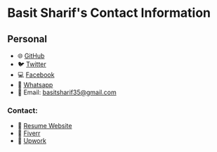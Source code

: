 # Basit Sharif's Contact Information

## Personal

- 🌐 [GitHub](https://github.com/basit-sharif)
- 🐦 [Twitter](https://twitter.com/abdulbasitgggg)
- 💻 [Facebook](https://www.facebook.com/basitshariff)
- 📧 [Whatsapp](https://api.whatsapp.com/send?phone=923065063186)
- 📧 Email: basitsharif35@gmail.com

### Contact:

- 📄 [Resume Website](https://abdulbasit-self.vercel.app/)
- 📧 [Fiverr](https://www.fiverr.com/abdul_basitg)
- 📧 [Upwork](https://www.upwork.com/freelancers/~01ebe079789e645e34)
